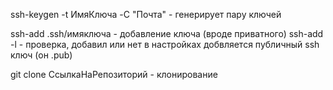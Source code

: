 ssh-keygen -t ИмяКлюча -C "Почта" - генерирует пару ключей

ssh-add .ssh/имяключа  -  добавление ключа (вроде приватного)
ssh-add -l -  проверка, добавил или нет
в настройках добвляется публичный ssh ключ (он .pub)

git clone СсылкаНаРепозиторий  -  клонирование
 



